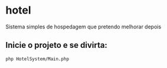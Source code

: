 # hotel
Sistema simples de hospedagem que pretendo melhorar depois

## Inicie o projeto e se divirta:
```
php HotelSystem/Main.php
```
